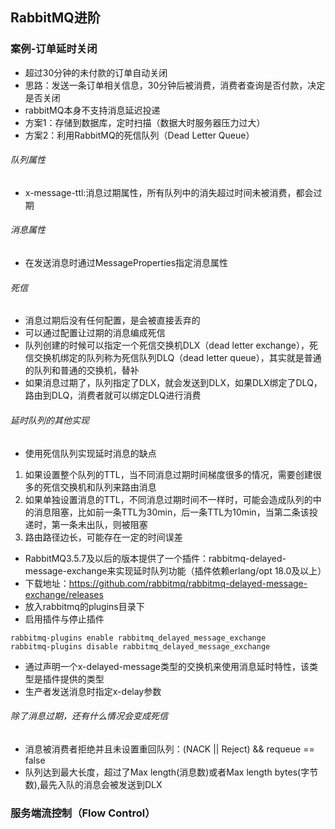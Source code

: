 ## RabbitMQ进阶
### 案例-订单延时关闭
- 超过30分钟的未付款的订单自动关闭
- 思路：发送一条订单相关信息，30分钟后被消费，消费者查询是否付款，决定是否关闭
- rabbitMQ本身不支持消息延迟投递
- 方案1：存储到数据库，定时扫描（数据大时服务器压力过大）
- 方案2：利用RabbitMQ的死信队列（Dead Letter Queue）
###### 队列属性
- x-message-ttl:消息过期属性，所有队列中的消失超过时间未被消费，都会过期
###### 消息属性
- 在发送消息时通过MessageProperties指定消息属性
###### 死信
- 消息过期后没有任何配置，是会被直接丢弃的
- 可以通过配置让过期的消息编成死信
- 队列创建的时候可以指定一个死信交换机DLX（dead letter exchange），死信交换机绑定的队列称为死信队列DLQ（dead letter queue），其实就是普通的队列和普通的交换机，替补
- 如果消息过期了，队列指定了DLX，就会发送到DLX，如果DLX绑定了DLQ，路由到DLQ，消费者就可以绑定DLQ进行消费
###### 延时队列的其他实现
- 使用死信队列实现延时消息的缺点
1. 如果设置整个队列的TTL，当不同消息过期时间梯度很多的情况，需要创建很多的死信交换机和队列来路由消息
2. 如果单独设置消息的TTL，不同消息过期时间不一样时，可能会造成队列的中的消息阻塞，比如前一条TTL为30min，后一条TTL为10min，当第二条该投递时，第一条未出队，则被阻塞
3. 路由路径边长，可能存在一定的时间误差
- RabbitMQ3.5.7及以后的版本提供了一个插件：rabbitmq-delayed-message-exchange来实现延时队列功能（插件依赖erlang/opt 18.0及以上）
- 下载地址：https://github.com/rabbitmq/rabbitmq-delayed-message-exchange/releases
- 放入rabbitmq的plugins目录下
- 启用插件与停止插件
```
rabbitmq-plugins enable rabbitmq_delayed_message_exchange
rabbitmq-plugins disable rabbitmq_delayed_message_exchange
```
- 通过声明一个x-delayed-message类型的交换机来使用消息延时特性，该类型是插件提供的类型
- 生产者发送消息时指定x-delay参数
###### 除了消息过期，还有什么情况会变成死信
- 消息被消费者拒绝并且未设置重回队列：(NACK || Reject) && requeue == false
- 队列达到最大长度，超过了Max length(消息数)或者Max length bytes(字节数),最先入队的消息会被发送到DLX
### 服务端流控制（Flow Control）

